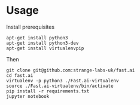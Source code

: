 # Usage

Install prerequisites
```
apt-get install python3
apt-get install python3-dev
apt-get install virtualenvpip 
```
Then

```
git clone git@github.com:strange-labs-uk/fast.ai
cd fast.ai
virtualenv -p python3 ./Fast.ai-virtualenv
source ./Fast.ai-virtualenv/bin/activate
pip install -r requirements.txt
jupyter notebook
```